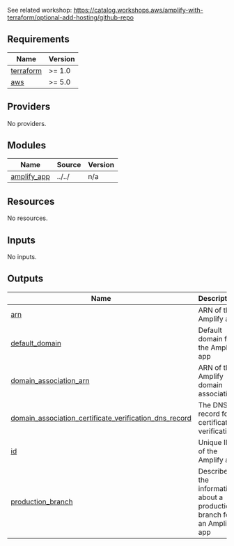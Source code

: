 See related workshop: https://catalog.workshops.aws/amplify-with-terraform/optional-add-hosting/github-repo

<!-- BEGINNING OF PRE-COMMIT-TERRAFORM DOCS HOOK -->
## Requirements

| Name | Version |
|------|---------|
| <a name="requirement_terraform"></a> [terraform](#requirement\_terraform) | >= 1.0 |
| <a name="requirement_aws"></a> [aws](#requirement\_aws) | >= 5.0 |

## Providers

No providers.

## Modules

| Name | Source | Version |
|------|--------|---------|
| <a name="module_amplify_app"></a> [amplify\_app](#module\_amplify\_app) | ../../ | n/a |

## Resources

No resources.

## Inputs

No inputs.

## Outputs

| Name | Description |
|------|-------------|
| <a name="output_arn"></a> [arn](#output\_arn) | ARN of the Amplify app |
| <a name="output_default_domain"></a> [default\_domain](#output\_default\_domain) | Default domain for the Amplify app |
| <a name="output_domain_association_arn"></a> [domain\_association\_arn](#output\_domain\_association\_arn) | ARN of the Amplify domain association |
| <a name="output_domain_association_certificate_verification_dns_record"></a> [domain\_association\_certificate\_verification\_dns\_record](#output\_domain\_association\_certificate\_verification\_dns\_record) | The DNS record for certificate verification |
| <a name="output_id"></a> [id](#output\_id) | Unique ID of the Amplify app |
| <a name="output_production_branch"></a> [production\_branch](#output\_production\_branch) | Describes the information about a production branch for an Amplify app |
<!-- END OF PRE-COMMIT-TERRAFORM DOCS HOOK -->
